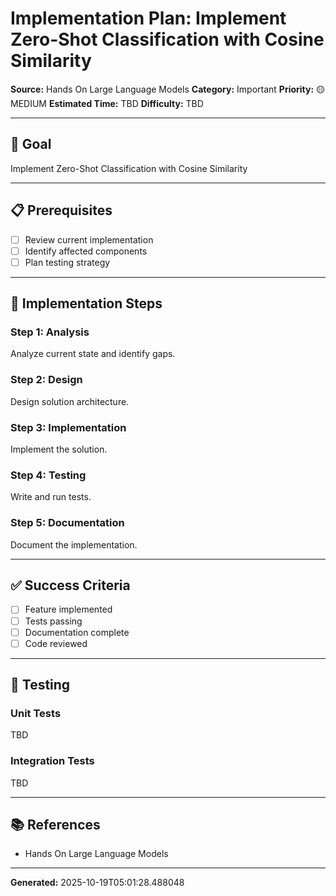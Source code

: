 # Implementation Plan: Implement Zero-Shot Classification with Cosine Similarity

**Source:** Hands On Large Language Models
**Category:** Important
**Priority:** 🟡 MEDIUM
**Estimated Time:** TBD
**Difficulty:** TBD

---

## 🎯 Goal

Implement Zero-Shot Classification with Cosine Similarity

---

## 📋 Prerequisites

- [ ] Review current implementation
- [ ] Identify affected components
- [ ] Plan testing strategy

---

## 🔧 Implementation Steps

### Step 1: Analysis

Analyze current state and identify gaps.

### Step 2: Design

Design solution architecture.

### Step 3: Implementation

Implement the solution.

### Step 4: Testing

Write and run tests.

### Step 5: Documentation

Document the implementation.

---

## ✅ Success Criteria

- [ ] Feature implemented
- [ ] Tests passing
- [ ] Documentation complete
- [ ] Code reviewed

---

## 🧪 Testing

### Unit Tests

TBD

### Integration Tests

TBD

---

## 📚 References

- Hands On Large Language Models

---

**Generated:** 2025-10-19T05:01:28.488048

